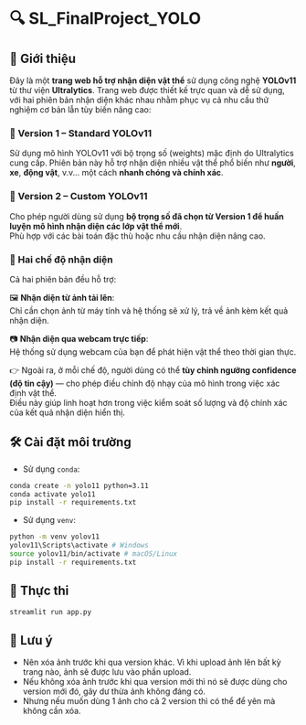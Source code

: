 # 🔍 SL_FinalProject_YOLO

## 👾 Giới thiệu

Đây là một **trang web hỗ trợ nhận diện vật thể** sử dụng công nghệ **YOLOv11** từ thư viện **Ultralytics**. Trang web được thiết kế trực quan và dễ sử dụng, với hai phiên bản nhận diện khác nhau nhằm phục vụ cả nhu cầu thử nghiệm cơ bản lẫn tùy biến nâng cao:

### 🔹 Version 1 – Standard YOLOv11
Sử dụng mô hình YOLOv11 với bộ trọng số (weights) mặc định do Ultralytics cung cấp. Phiên bản này hỗ trợ nhận diện nhiều vật thể phổ biến như **người**, **xe**, **động vật**, v.v... một cách **nhanh chóng và chính xác**.

### 🔸 Version 2 – Custom YOLOv11
Cho phép người dùng sử dụng **bộ trọng số đã chọn từ Version 1 để huấn luyện mô hình nhận diện các lớp vật thể mới**.  
Phù hợp với các bài toán đặc thù hoặc nhu cầu nhận diện nâng cao.

### 👀 Hai chế độ nhận diện
Cả hai phiên bản đều hỗ trợ:

🖼️ **Nhận diện từ ảnh tải lên**:  
  Chỉ cần chọn ảnh từ máy tính và hệ thống sẽ xử lý, trả về ảnh kèm kết quả nhận diện.

📷 **Nhận diện qua webcam trực tiếp**:  
  Hệ thống sử dụng webcam của bạn để phát hiện vật thể theo thời gian thực.

👉 Ngoài ra, ở mỗi chế độ, người dùng có thể **tùy chỉnh ngưỡng confidence (độ tin cậy)** — cho phép điều chỉnh độ nhạy của mô hình trong việc xác định vật thể.  
Điều này giúp linh hoạt hơn trong việc kiểm soát số lượng và độ chính xác của kết quả nhận diện hiển thị.

## 🛠️ Cài đặt môi trường

- Sử dụng `conda`:

```bash
conda create -n yolo11 python=3.11
conda activate yolo11
pip install -r requirements.txt
```
  
- Sử dụng `venv`:

```bash
python -m venv yolov11
yolov11\Scripts\activate # Windows
source yolov11/bin/activate # macOS/Linux
pip install -r requirements.txt
```

 ## 🚀 Thực thi
```bash
streamlit run app.py
```

## 📝 Lưu ý
- Nên xóa ảnh trước khi qua version khác. Vì khi upload ảnh lên bất kỳ trang nào, ảnh sẽ được lưu vào phần upload.
- Nếu không xóa ảnh trước khi qua version mới thì nó sẽ được dùng cho version mới đó, gây dư thừa ảnh không đáng có. 
- Nhưng nếu muốn dùng 1 ảnh cho cả 2 version thì có thể để yên mà không cần xóa.
